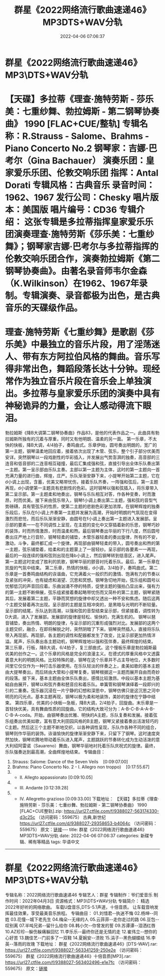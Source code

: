 ﻿---
title: 群星《2022网络流行歌曲速递46》MP3DTS+WAV分轨
date: 2022-04-06 07:06:37
categories: 新碟专辑、稀有等精品
tags: 华语中文
---
# 群星《2022网络流行歌曲速递46》MP3\DTS+WAV分轨

【天碟】多拉蒂《理查·施特劳斯 - 莎乐美：七重纱舞、勃拉姆斯 - 第二钢琴协奏曲》 1990
[FLAC+CUE/整轨]
专辑名称：R.Strauss - Salome、Brahms - Piano Concerto No.2
钢琴家：吉娜·巴考尔（Gina Bachauer）
演奏乐团：皇家爱乐乐团、伦敦交响乐团
指挥：Antal Dorati
专辑风格：古典音乐
录音时间：1962、1967
发行公司：Chesky
唱片版本：美国版
唱片编号：CD36
专辑介绍：
这张专辑是多拉蒂指挥皇家爱乐乐团演奏理查·施特劳斯《莎乐美：七重纱舞》；钢琴家吉娜·巴考尔与多拉蒂指挥的伦敦交响乐团合作，演奏勃拉姆斯《第二钢琴协奏曲》。由著名录音师韦尔金森（K.Wilkinson）在1962、1967年录制。专辑演奏、录音都极为出色，是古典音乐的天碟级作品。
=======================
理查·施特劳斯《七重纱舞》是歌剧《莎乐美》中最独立的音乐片段，用了淫荡迷人、带有东方阿拉伯风格的舞曲。音乐写得非常出色，舞蹈段落长达十分钟。现经常作为独立音乐片段在音乐会上单独演出。多拉蒂与皇家爱乐乐团的演奏中具有神秘诡异的力量，会让人感动得流下眼泪。
=======================
勃拉姆斯《降B大调第二钢琴协奏曲》作品83，是他的代表作品之一。此曲具有勃拉姆斯所独有的沉着与厚重，同时又有他明朗、温柔的另一面。
第一乐章，不太快的快板，降B大调，4/4拍子，奏鸣曲式。乐章伊始，圆号奏出明朗的，宽广的第一主题，钢琴温柔地回应着，接着依次出现了木管、弦乐，整个引子部分优美而安详。突然钢琴以一段戏剧性的华彩插入，并发展出气势澎湃的独奏，高音部的三连音和低音部的二连音相互碰撞，最后汇集成强和弦，直接引导出全体乐队奏出第一主题。第一呈示部由乐队主奏。主部以第一主题为主体，这时的第一主题向一首充满力量的进行曲，辉煌，庄严。乐队渐渐安静下来，小提琴开始第二主题，它在d小调上出现，含蓄，优美又略带忧伤，接着乐队齐奏，一阵强和弦后，第一主题再现，d小调使第一主题具有悲剧性的色彩。这时钢琴以强和弦插入，将乐章带入第二呈示部。第一主题柔和地奏出，钢琴与乐队相互对答，作各种变奏，时而激昂，时而优美。接下来由弦乐带入，钢琴f小调上奏出第二主题，强和弦的音型气势磅礴，具有管弦乐的性质，使第二主题的悲剧色彩更加浓厚。在钢琴辉煌的独奏乐段后，乐队在f小调上齐奏第一主题并发展为高潮，开始时明朗的气氛现在变得激烈而悲怆，而后乐队渐渐安静，由圆号在f小调上奏出第一主题进入发展部。呈示部的要素一一在不同调性上呈现，在主题的变化中又穿插着新的乐思，钢琴巧妙的装饰，时而热情激昂，时而温柔和煦。最后钢琴奏出华丽的下行八度，然后圆号奏出庄严地上行音阶，钢琴轻柔的铺垫，木管乐器轻柔的奏出旋律，所有的不安，激动，斗争，最终都汇成一个旋律。再现部由钢琴轻柔的带入，圆号奏出和煦的第一主题，弦乐铺垫着，给柔和的主题蒙上了一层轻纱。呈示部的各要素一一再现，最后的一段连续的强和弦则出现在降b小调上，然后钢琴转到低音区，进入尾声。第一主题这时变成了胜利的凯歌，钢琴华丽的颤音衬托着乐队。最后，第一乐章在凯旋的气氛中结束。
第二乐章，热情的快板，d小调，3/4拍子，奏鸣曲式。第二乐章是一首奏鸣曲结构的诙谐曲，它充满着火一般炽烈的激情、饱满有力的节奏以及紧张的冲突，也有疑虑和渴望、沉思和冥想。钢琴急切地开始，弦乐组和圆号以忧郁低沉的声音回应着。乐曲汹涌不停的特质，促使主题的强拍凸显出来，强有力的第一主题不断伸展，弦乐组紧接着奏起略带忧伤而又简朴的第二主题，钢琴紧随其后，发展着第二主题，平静而冥想的旋律中却又透出一种不安和焦虑。随后这两个主题交替着再次出现。呈示部的主题是互相冲突的，是黑暗与光明的不断较量。呈示部的结尾，乐队达到高潮，以强和弦的音型结束呈示部，但紧接着，调性转为D大调，进入了发展部。发展部的旋律是轻松、愉快的，充满生机的。
钢琴以琶音铺垫，奏出热情、明朗的旋律，与呈示部的沉重形成强烈对比。发展部的这两个主题交织，融合，在即将解脱之时，突然阴暗了下来。钢琴突然插入，直接将乐队带入再现部。再现部，各主题的调性和配器都发生了改变，比呈示部更加热情洋溢。尾声，乐队奏出各主题动机，钢琴辉煌地以强和弦伴奏，最终辉煌的结束。
第三乐章，行板，降B大调，6/4拍子，复三部曲式。这个慢板乐章是勃拉姆斯最优美的创作之一。这个乐章的风格是完全的浪漫主义。在德式的厚重风格中又透露着意大利的明朗风格。比较特殊的是，钢琴在这个乐章并不占主导地位，大多数时间里它仅仅作为一种打击乐器使用。在乐队轻淡的伴奏之上，柔美如歌的基本主题由大提琴奏出，而后转由大管和小提琴复奏，钢琴根据这一主题而展开自由而奇妙的段落。接下来，基本主题由全体乐队奏出，感情比较激昂。中段以基本主题为基础自由展开，钢琴以和弦齐奏和琶音应和着乐队。单簧管和钢琴演绎着一段即兴的引的二重奏。弦乐器沉浸在一片宁静的幻想和深思中，钢琴仿佛只是这沉思之河中明亮的闪光点。基本主题再现，钢琴以极为柔和地装饰，美妙的旋律在宁静中结束。
第四乐章，优美的小快板—急板，降B大调，2/4拍子，回旋曲。末乐章是一首轻快优美，具有舞曲性质的回旋曲。它的结构大致可分为：A-B-C-B-A-A-B-C-B-A-coda。开始，由钢琴奏出优雅、明快的A主题，乐队复奏和发展。接着弦乐组奏出优美如歌，富有意大利田园风格的B主题，钢琴又紧接着奏出活泼轻巧的C主题。然后这三个主题不断地交织，以各种调性呈现，乐队作各种不同的组合，钢琴则作华丽的装饰。诙谐愉快的旋律渐渐安静下来，只留下了钢琴。这时速度突然加快，钢琴欢腾地带动着乐队进入尾声，主题跳跃的节奏转化成为生动活泼的意大利绍阿雷诺（Sauareno）舞曲，钢琴华丽地衬托着乐队庆祝式的旋律。最终，乐队强奏达到最高潮，全曲辉煌地结束。
专辑曲目：
01. Strauss: Salome: Dance of the Seven
Veils    [0:09:07.00]
02. Brahms: Piano Concerto No. 2 - I. Allegro non
troppo)    [0:17:55.67]
03. - II. Allegto appassionato
[0:09:10.05]
04. - III. Andante
[0:12:39.28]
05. - IV. Allegretto grazioso
[0:09:33.00]
下载地址：
【天碟】多拉蒂《理查·施特劳斯 - 莎乐美：七重纱舞、勃拉姆斯 - 第二钢琴协奏曲》 1990
[FLAC+CUE整轨].zip: https://url27.ctfile.com/f/9388027-563174330-d3c25c
（访问密码：559675）
古典,新世纪
https://url27.ctfile.com/d/9388027-29358653-b4064c
（访问密码：559675）
原文：[链接](https://blog.sina.com.cn/s/blog_1647c7e7601030wj1.html)---
title: 群星《2022网络流行歌曲速递46》MP3DTS+WAV分轨
date: 2022-04-06 07:06:37
categories: 新碟专辑、稀有等精品
tags: 华语中文
---
# 群星《2022网络流行歌曲速递46》MP3\DTS+WAV分轨

专辑名称：2022网络流行歌曲速递46
专辑艺人：群星
专辑制作：爷们爱音乐
制作时间：2022年04月3日
资源格式：MP3\DTS+WAV分轨
专辑简介：
精选2022年好听的网络歌曲。
车载U盘音乐,DTS-5.1声道，十倍音质。
让车载音响发挥最佳效果，享受最美音乐旅程。
专辑曲目：
01.刘惜君--执迷不悔
02.杨坤--同姓
03.花僮--城下老先生
04.梅朵--无缘的人
05.云菲菲--走你走过的路
06.豆包--叹别离
07.半吨兄弟--留什么给你
08.韩小欠--你曾发的誓
09.苏谭谭--泪洒红唇
10.AZ珍珍--躲伤躲痛躲回忆
11.李乐乐--最终你还是无情的走
12.崔伟立--想你的心好苦
13.魏佳艺--门前多了一双鞋
14.夏婉安--溃败
15.涓子--黑色蝴蝶结
16.李英--落雨的玫瑰
下载地址：
群星《2022网络流行歌曲速递46》[DTS-WAV].rar: https://url27.ctfile.com/f/9388027-563341259-250e2e
（访问密码：559675）
群星《2022网络流行歌曲速递46》十倍音质[MP3].rar: https://url27.ctfile.com/f/9388027-563402496-e1e7fc
（访问密码：559675）
原文：[链接](https://blog.sina.com.cn/s/blog_1647c7e7601030wj1.html)